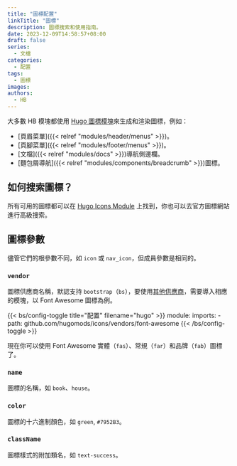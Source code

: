 ```yaml
---
title: "圖標配置"
linkTitle: "圖標"
description: 圖標搜索和使用指南。
date: 2023-12-09T14:58:57+08:00
draft: false
series:
  - 文檔
categories:
  - 配置
tags:
  - 圖標
images:
authors:
  - HB
---
```


大多數 HB 模塊都使用 [Hugo 圖標模塊](https://icons.hugomods.com/)來生成和渲染圖標，例如：

- [頁眉菜單]({{< relref "modules/header/menus" >}})。
- [頁腳菜單]({{< relref "modules/footer/menus" >}})。
- [文檔]({{< relref "modules/docs" >}})導航側邊欄。
- [麵包屑導航]({{< relref "modules/components/breadcrumb" >}})圖標。

## 如何搜索圖標？

所有可用的圖標都可以在 [Hugo Icons Module](https://icons.hugomods.com/) 上找到，你也可以去官方圖標網站進行高級搜索。

## 圖標參數

儘管它們的根參數不同，如 `icon` 或 `nav_icon`，但成員參數是相同的。

### `vendor`

圖標供應商名稱，默認支持 `bootstrap`（`bs`），要使用[其他供應商](https://hugomods.com/docs/icons/#icons-vendors)，需要導入相應的模塊，以 Font Awesome 圖標為例。

{{< bs/config-toggle title="配置" filename="hugo" >}}
module:
  imports:
    - path: github.com/hugomods/icons/vendors/font-awesome
{{< /bs/config-toggle >}}

現在你可以使用 Font Awesome 實體（`fas`）、常規（`far`）和品牌（`fab`）圖標了。

### `name`

圖標的名稱，如 `book`、`house`。

### `color`

圖標的十六進制顏色，如 `green`, `#7952B3`。

### `className`

圖標樣式的附加類名，如 `text-success`。
